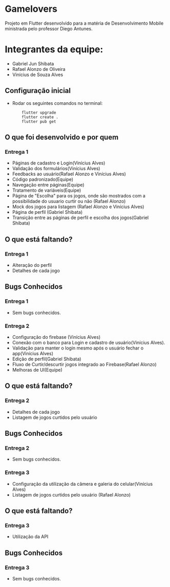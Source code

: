 # Gamelovers

Projeto em Flutter desenvolvido para a matéria de Desenvolvimento Mobile ministrada pelo professor Diego Antunes.

# Integrantes da equipe:
* Gabriel Jun Shibata
* Rafael Alonzo de Oliveira
* Vinícius de Souza Alves

## Configuração inicial

* Rodar os seguintes comandos no terminal:
    ```
        flutter upgrade
        flutter create .
        flutter pub get
    ```
## O que foi desenvolvido e por quem
### Entrega 1
* Páginas de cadastro e Login(Vinícius Alves)
* Validação dos formulários(Vinícius Alves)
* Feedbacks ao usuário(Rafael Alonzo e Vinícius Alves)
* Código padronizado(Equipe)
* Navegação entre páginas(Equipe)
* Tratamento de variáveis(Equipe)
* Página de "Escolha" para os jogos, onde são mostrados com a possibilidade do usuario curtir ou não (Rafael Alonzo)
* Mock dos jogos para listagem (Rafael Alonzo e Vinícius Alves)
* Página de perfil (Gabriel Shibata)
* Transição entre as páginas de perfil e escolha dos jogos(Gabriel Shibata)

## O que está faltando?
### Entrega 1
* Alteração do perfil
* Detalhes de cada jogo

## Bugs Conhecidos
### Entrega 1
* Sem bugs conhecidos.

### Entrega 2
* Configuração do firebase (Vinícius Alves)
* Conexão com o banco para Login e cadastro de usuário(Vinícius Alves). 
* Validação para manter o login mesmo após o usuário fechar o app(Vinícius Alves)
* Edição de perfil(Gabriel Shibata)
* Fluxo de Curtir/descurtir jogos integrado ao Firebase(Rafael Alonzo)
* Melhoras de UI(Equipe)

## O que está faltando?
### Entrega 2
* Detalhes de cada jogo
* Listagem de jogos curtidos pelo usuário

## Bugs Conhecidos
### Entrega 2
* Sem bugs conhecidos.

### Entrega 3
* Configuração da utilização da câmera e galeria do celular(Vinícius Alves)
* Listagem de jogos curtidos pelo usuário (Rafael Alonzo)

## O que está faltando?
### Entrega 3
* Utilização da API

## Bugs Conhecidos
### Entrega 3
* Sem bugs conhecidos.
